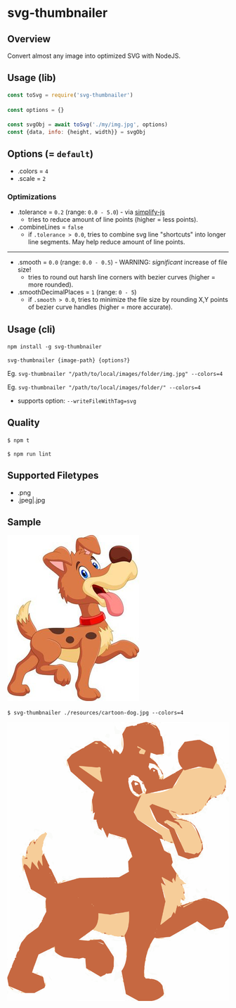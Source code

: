 # svg-thumbnailer

## Overview

Convert almost any image into optimized SVG with NodeJS.

## Usage (lib)

```javascript
const toSvg = require('svg-thumbnailer')

const options = {}

const svgObj = await toSvg('./my/img.jpg', options)
const {data, info: {height, width}} = svgObj
```

## Options (= `default`)

- .colors = `4`
- .scale = `2`

### Optimizations

- .tolerance = `0.2` (range: `0.0 - 5.0`) - via [simplify-js](https://github.com/mourner/simplify-js)
  - tries to reduce amount of line points  (higher = less points).
- .combineLines = `false`
  - if `.tolerance > 0.0`, tries to combine svg line "shortcuts" into longer line segments. May help reduce amount of line points.

----

- .smooth = `0.0` (range: `0.0 - 0.5`) - WARNING: _significant_ increase of file size!
  - tries to round out harsh line corners with bezier curves (higher = more rounded).
- .smoothDecimalPlaces = `1` (range: `0 - 5`)
  - if `.smooth > 0.0`, tries to minimize the file size by rounding X,Y points of bezier curve handles (higher = more accurate).

## Usage (cli)

`npm install -g svg-thumbnailer`

`svg-thumbnailer {image-path} {options?}`

Eg. `svg-thumbnailer "/path/to/local/images/folder/img.jpg" --colors=4`

Eg. `svg-thumbnailer "/path/to/local/images/folder/" --colors=4`

- supports option: `--writeFileWithTag=svg`

## Quality

`$ npm t`

`$ npm run lint`

## Supported Filetypes

- .png
- .jpeg|.jpg

## Sample

![cartoon dog](resources/cartoon-dog.jpg)

`$ svg-thumbnailer ./resources/cartoon-dog.jpg --colors=4`

![cartoon dog svg](resources/cartoon-dog.jpg.svg)
